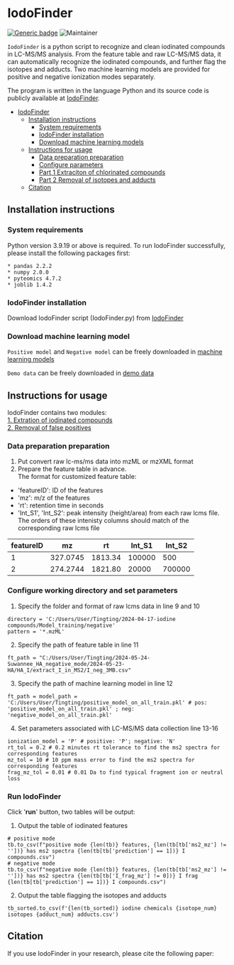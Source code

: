 # IodoFinder
[![Generic badge](https://img.shields.io/badge/IodoFinder-ver_1.0-<COLOR>.svg)](https://github.com/Huanlab/IodoFinder)
![Maintainer](https://img.shields.io/badge/maintainer-Tingting_Zhao-blue)

`IodoFinder` is a python script to recognize and clean iodinated compounds in LC-MS/MS analysis. 
From the feature table and raw LC-MS/MS data, it can automatically recognize the iodinated compounds,
and further flag the isotopes and adducts. Two machine learning models are provided for positive and negative ionization modes separately.

The program is written in the language Python and its source code is publicly available at [IodoFinder](https://github.com/Huanlab/IodoFinder).

<!-- TOC -->
* [IodoFinder](#iodofinder)
  * [Installation instructions](#installation-instructions)
    * [System requirements](#system-requirements-)
    * [IodoFinder installation](#iodofinder-installation)
    * [Download machine learning models](#download-machine-learning-model)
  * [Instructions for usage](#instructions-for-usage)
    * [Data preparation preparation](#data-preparation-preparation)
    * [Configure parameters](#configure-working-directory-and-set-parameters)
    * [Part 1 Extraciton of chlorinated compounds](#part-1-extraciton-of-chlorinated-compounds)
    * [Part 2 Removal of isotopes and adducts](#part-2-alignment-across-samples)
  * [Citation](#citation)
<!-- TOC -->


## Installation instructions
### System requirements 
Python version 3.9.19 or above is required. To run IodoFinder successfully, please install the following packages first:

```angular2html
* pandas 2.2.2
* numpy 2.0.0
* pyteomics 4.7.2
* joblib 1.4.2
```

### IodoFinder installation
Download IodoFinder script (IodoFinder.py) from [IodoFinder](https://github.com/Huanlab/IodoFinder)

### Download machine learning model
`Positive model` and `Negative model` can be freely downloaded in [machine learning models](https://github.com/HuanLab/IodoFinder/tree/main/machine_learning_models)

`Demo data` can be freely downloaded in [demo data](https://github.com/TingtingZhao81/IodoFinder/main/demo_data)

## Instructions for usage

IodoFinder contains two modules: <br>
[1. Extration of iodinated compounds](#Part-1-Identification-of-chlorinated-compounds) <br>
[2. Removal of false positives](#Part-2-Alignment-across-samples) <br>

### Data preparation preparation
1. Put convert raw lc-ms/ms data into mzML or mzXML format
2. Prepare the feature table in advance. <br>
   The format for customized feature table:<br>
- 'featureID': ID of the features
- 'mz': m/z of the features
- 'rt': retention time in seconds
- 'Int_S1', 'Int_S2': peak intensity (height/area) from each raw lcms file. The orders of these intenisty columns should match of the corresponding raw lcms file

| featureID | mz        | rt      | Int_S1 | Int_S2  |
|-----------|-----------|---------|--------|---------|
| 1         | 327.0745  | 1813.34 | 100000 | 500     |
| 2         | 274.2744  | 1821.80 | 20000  | 700000  |

### Configure working directory and set parameters
1. Specify the folder and format of raw lcms data in line 9 and 10
  ```angular2html
  directory = 'C:/Users/User/Tingting/2024-04-17-iodine compounds/Model_training/negative' 
  pattern = '*.mzML'
  ```
2. Specify the path of feature table in line 11
  ```angular2html
  ft_path = "C:/Users/User/Tingting/2024-05-24-Suwannee_HA_negative_mode/2024-05-23-HA/HA_I/extract_I_in_MS2/I_neg_3MB.csv"
  ```
3. Specify the path of machine learning model in line 12
  ```angular2html
  ft_path = model_path = 'C:/Users/User/Tingting/positive_model_on_all_train.pkl' # pos: 'positive_model_on_all_train.pkl' ; neg: 'negative_model_on_all_train.pkl'
  ```
4. Set parameters associated with LC-MS/MS data collection line 13-16
  ```angular2html
  ionization_model = 'P' # positive: 'P'; negative: 'N'
  rt_tol = 0.2 # 0.2 minutes rt tolerance to find the ms2 spectra for corresponding features
  mz_tol = 10 # 10 ppm mass error to find the ms2 spectra for corresponding features
  frag_mz_tol = 0.01 # 0.01 Da to find typical fragment ion or neutral loss
  ```

### Run IodoFinder
Click '**run**' button, two tables will be output:

1. Output the table of iodinated features
  ```
  # positive mode
  tb.to_csv(f"positive mode {len(tb)} features, {len(tb[tb['ms2_mz'] != ''])} has ms2 spectra {len(tb[tb['prediction'] == 1])} I compounds.csv")
  # negative mode
  tb.to_csv(f"negative mode {len(tb)} features, {len(tb[tb['ms2_mz'] != ''])} has ms2 spectra {len(tb[tb['I_frag_mz'] != 0])} I frag {len(tb[tb['prediction'] == 1])} I compounds.csv")
  ```
2. Output the table flagging the isotopes and adducts
  ```
  tb_sorted.to_csv(f'{len(tb_sorted)} iodine chemicals {isotope_num} isotopes {adduct_num} adducts.csv')
  ```

## Citation
If you use IodoFinder in your research, please cite the following paper:
 


